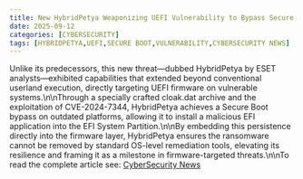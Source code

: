 ```yaml
---
title: New HybridPetya Weaponizing UEFI Vulnerability to Bypass Secure Boot on Outdated Systems
date: 2025-09-12
categories: [CYBERSECURITY]
tags: [HYBRIDPETYA,UEFI,SECURE BOOT,VULNERABILITY,CYBERSECURITY NEWS]
---
```


Unlike its predecessors, this new threat—dubbed HybridPetya by ESET analysts—exhibited capabilities that extended beyond conventional userland execution, directly targeting UEFI firmware on vulnerable systems.\n\nThrough a specially crafted cloak.dat archive and the exploitation of CVE-2024-7344, HybridPetya achieves a Secure Boot bypass on outdated platforms, allowing it to install a malicious EFI application into the EFI System Partition.\n\nBy embedding this persistence directly into the firmware layer, HybridPetya ensures the ransomware cannot be removed by standard OS-level remediation tools, elevating its resilience and framing it as a milestone in firmware-targeted threats.\n\nTo read the complete article see: [CyberSecurity News](https://cybersecuritynews.com/new-hybridpetya-weaponizing-uefi-vulnerability/) 